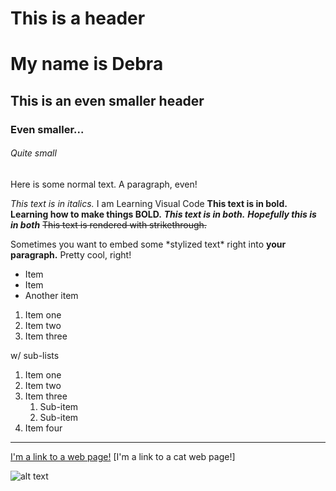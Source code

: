 # This is a header
# My name is Debra
## This is an even smaller header

### Even smaller...

###### Quite small

Here is some normal text. A paragraph, even!

_This text is in italics._
I am Learning Visual Code
**This text is in bold.**
**Learning how to make things BOLD.**
**_This text is in both._**
**_Hopefully this is in both_**
~~This text is rendered with strikethrough.~~

Sometimes you want to embed some \*stylized text\*
right into **your paragraph.** Pretty cool, right!
 
- Item
- Item
- Another item

1. Item one
2. Item two
3. Item three

w/ sub-lists

1. Item one
2. Item two
3. Item three
   1. Sub-item
   2. Sub-item
4. Item four

---

[I'm a link to a web page!](http://www.google.com)
[I'm a link to a cat web page!]

![alt text](https://i.imgur.com/81qyN1y.jpg)